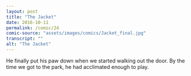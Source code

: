 ```yaml
---
layout: post
title: "The Jacket"
date: 2016-10-11
permalink: /comic/24
comic-source: "assets/images/comics/Jacket_final.jpg"
transcript: ""
alt: "The Jacket"
---
```


He finally put his paw down when we started walking out the door. By the time we got to the park, he had acclimated enough to play.
